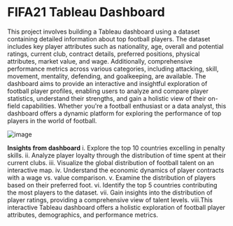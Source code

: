 # FIFA21 Tableau Dashboard

This project involves building a Tableau dashboard using a dataset containing detailed information about top football players. The dataset includes key player attributes such as nationality, age, overall and potential ratings, current club, contract details, preferred positions, physical attributes, market value, and wage. Additionally, comprehensive performance metrics across various categories, including attacking, skill, movement, mentality, defending, and goalkeeping, are available. The dashboard aims to provide an interactive and insightful exploration of football player profiles, enabling users to analyze and compare player statistics, understand their strengths, and gain a holistic view of their on-field capabilities. Whether you're a football enthusiast or a data analyst, this dashboard offers a dynamic platform for exploring the performance of top players in the world of football.

![image](https://github.com/Drashti199801/FIFA-Analysis-Tableau-/assets/156224544/0e07ed83-a66d-4a32-aeae-dda524227b10)

**Insights from dashboard**
  i.   Explore the top 10 countries excelling in penalty skills.
  ii.  Analyze player loyalty through the distribution of time spent at their current clubs.
  iii. Visualize the global distribution of football talent on an interactive map.
  iv.  Understand the economic dynamics of player contracts with a wage vs. value comparison.
  v.   Examine the distribution of players based on their preferred foot.
  vi.  Identify the top 5 countries contributing the most players to the dataset.
  vii. Gain insights into the distribution of player ratings, providing a comprehensive view of talent levels.
  viii.This interactive Tableau dashboard offers a holistic exploration of football player attributes, demographics, and performance metrics.

